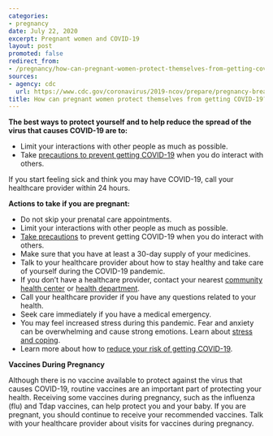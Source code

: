 ```yaml
---
categories:
- pregnancy
date: July 22, 2020
excerpt: Pregnant women and COVID-19
layout: post
promoted: false
redirect_from:
- /pregnancy/how-can-pregnant-women-protect-themselves-from-getting-covid-19/
sources:
- agency: cdc
  url: https://www.cdc.gov/coronavirus/2019-ncov/prepare/pregnancy-breastfeeding.html
title: How can pregnant women protect themselves from getting COVID-19?
---
```


**The best ways to protect yourself and to help reduce the spread of the virus that causes COVID-19 are to:**

- Limit your interactions with other people as much as possible.
- Take [precautions to prevent getting COVID-19](https://www.cdc.gov/coronavirus/2019-ncov/prevent-getting-sick/prevention.html) when you do interact with others.

If you start feeling sick and think you may have COVID-19, call your healthcare provider within 24 hours.

**Actions to take if you are pregnant:**

- Do not skip your prenatal care appointments.
- Limit your interactions with other people as much as possible.
- [Take precautions](https://www.cdc.gov/coronavirus/2019-ncov/prevent-getting-sick/prevention.html) to prevent getting COVID-19 when you do interact with others.
- Make sure that you have at least a 30-day supply of your medicines.
- Talk to your healthcare provider about how to stay healthy and take care of yourself during the COVID-19 pandemic.
- If you don’t have a healthcare provider, contact your nearest [community health center](https://findahealthcenter.hrsa.gov/) or [health department](https://www.cdc.gov/publichealthgateway/healthdirectories/healthdepartments.html).
- Call your healthcare provider if you have any questions related to your health.
- Seek care immediately if you have a medical emergency.
- You may feel increased stress during this pandemic. Fear and anxiety can be overwhelming and cause strong emotions. Learn about [stress and coping](https://www.cdc.gov/coronavirus/2019-ncov/daily-life-coping/managing-stress-anxiety.html).
- Learn more about how to [reduce your risk of getting COVID-19](https://www.cdc.gov/coronavirus/2019-ncov/need-extra-precautions/people-with-medical-conditions.html).

**Vaccines During Pregnancy**

Although there is no vaccine available to protect against the virus that causes COVID-19, routine vaccines are an important part of protecting your health. Receiving some vaccines during pregnancy, such as the influenza (flu) and Tdap vaccines, can help protect you and your baby. If you are pregnant, you should continue to receive your recommended vaccines. Talk with your healthcare provider about visits for vaccines during pregnancy.